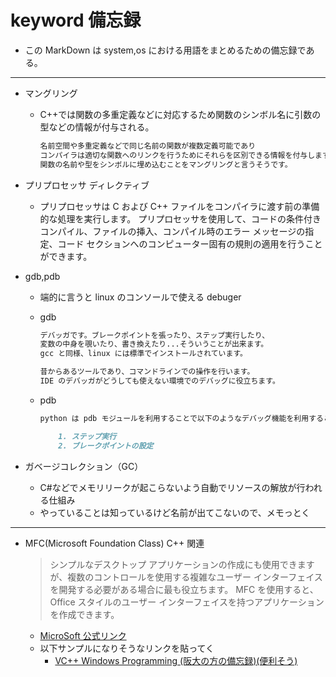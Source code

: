 # keyword 備忘録

- この MarkDown は system,os における用語をまとめるための備忘録である。

---

- マングリング

  - C++では関数の多重定義などに対応するため関数のシンボル名に引数の型などの情報が付与される。

    ```md
    名前空間や多重定義などで同じ名前の関数が複数定義可能であり
    コンパイラは適切な関数へのリンクを行うためにそれらを区別できる情報を付与します。
    関数の名前や型をシンボルに埋め込むことをマングリングと言うそうです。
    ```

- プリプロセッサ ディレクティブ
  - プリプロセッサは C および C++ ファイルをコンパイラに渡す前の準備的な処理を実行します。 プリプロセッサを使用して、コードの条件付きコンパイル、ファイルの挿入、コンパイル時のエラー メッセージの指定、コード セクションへのコンピューター固有の規則の適用を行うことができます。
- gdb,pdb

  - 端的に言うと linux のコンソールで使える debuger

  - gdb

    ```md
    デバッガです。ブレークポイントを張ったり、ステップ実行したり、
    変数の中身を覗いたり、書き換えたり...そういうことが出来ます。
    gcc と同様、linux には標準でインストールされています。

    昔からあるツールであり、コマンドラインでの操作を行います。
    IDE のデバッガがどうしても使えない環境でのデバッグに役立ちます。
    ```

  - pdb

    ```md
    python は pdb モジュールを利用することで以下のようなデバッグ機能を利用することができます。

        1. ステップ実行
        2. ブレークポイントの設定
    ```

- ガベージコレクション（GC）

  - C#などでメモリリークが起こらないよう自動でリソースの解放が行われる仕組み
  - やっていることは知っているけど名前が出てこないので、メモっとく

---

- MFC(Microsoft Foundation Class) C++ 関連

  > シンプルなデスクトップ アプリケーションの作成にも使用できますが、複数のコントロールを使用する複雑なユーザー インターフェイスを開発する必要がある場合に最も役立ちます。 MFC を使用すると、Office スタイルのユーザー インターフェイスを持つアプリケーションを作成できます。

  - [MicroSoft 公式リンク](https://docs.microsoft.com/ja-jp/cpp/mfc/mfc-desktop-applications?view=msvc-160)
  - 以下サンプルになりそうなリンクを貼ってく
    - [VC++ Windows Programming (阪大の方の備忘録)(便利そう)](http://www-higashi.ist.osaka-u.ac.jp/~k-maeda/vcpp/)
